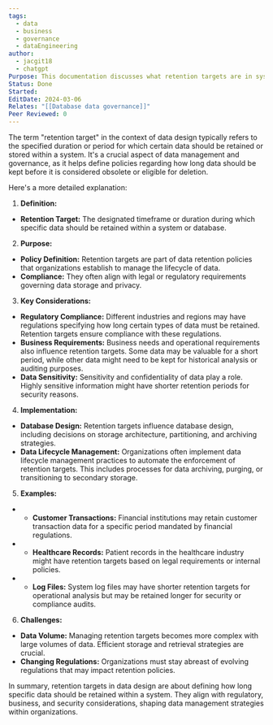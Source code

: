 ```yaml
---
tags:
  - data
  - business
  - governance
  - dataEngineering
author:
  - jacgit18
  - chatgpt
Purpose: This documentation discusses what retention targets are in system design.
Status: Done
Started: 
EditDate: 2024-03-06
Relates: "[[Database data governance]]"
Peer Reviewed: 0
---
```

The term "retention target" in the context of data design typically refers to the specified duration or period for which certain data should be retained or stored within a system. It's a crucial aspect of data management and governance, as it helps define policies regarding how long data should be kept before it is considered obsolete or eligible for deletion.  
  
Here's a more detailed explanation:  
  
1. **Definition:**  
- **Retention Target:** The designated timeframe or duration during which specific data should be retained within a system or database.  
  
2. **Purpose:**  
- **Policy Definition:** Retention targets are part of data retention policies that organizations establish to manage the lifecycle of data.  
- **Compliance:** They often align with legal or regulatory requirements governing data storage and privacy.  
  
3. **Key Considerations:**  
- **Regulatory Compliance:** Different industries and regions may have regulations specifying how long certain types of data must be retained. Retention targets ensure compliance with these regulations.  
- **Business Requirements:** Business needs and operational requirements also influence retention targets. Some data may be valuable for a short period, while other data might need to be kept for historical analysis or auditing purposes.  
- **Data Sensitivity:** Sensitivity and confidentiality of data play a role. Highly sensitive information might have shorter retention periods for security reasons.  
  
4. **Implementation:**  
- **Database Design:** Retention targets influence database design, including decisions on storage architecture, partitioning, and archiving strategies.  
- **Data Lifecycle Management:** Organizations often implement data lifecycle management practices to automate the enforcement of retention targets. This includes processes for data archiving, purging, or transitioning to secondary storage.  
  
5. **Examples:**  
- - **Customer Transactions:** Financial institutions may retain customer transaction data for a specific period mandated by financial regulations.  
- - **Healthcare Records:** Patient records in the healthcare industry might have retention targets based on legal requirements or internal policies.  
- - **Log Files:** System log files may have shorter retention targets for operational analysis but may be retained longer for security or compliance audits.  
  
6. **Challenges:**  
- **Data Volume:** Managing retention targets becomes more complex with large volumes of data. Efficient storage and retrieval strategies are crucial.  
- **Changing Regulations:** Organizations must stay abreast of evolving regulations that may impact retention policies.  
  
In summary, retention targets in data design are about defining how long specific data should be retained within a system. They align with regulatory, business, and security considerations, shaping data management strategies within organizations.
